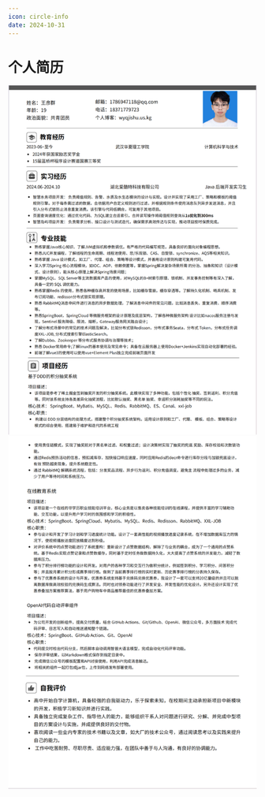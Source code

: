 ```yaml
---
icon: circle-info
date: 2024-10-31
---
```


# 个人简历

![](/assets/images/简历1.png)
![](/assets/images/简历2.png)